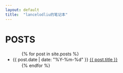 ```yaml
---
layout: default
title:  "lancelodliu的笔记本"
---
```

# POSTS

<ul>
　　{% for post in site.posts %}
　　　　<li>{{ post.date | date: "%Y-%m-%d" }} <a href="{{ site.baseurl }}{{ post.url }}">{{ post.title }}</a></li>
　　{% endfor %}
</ul>
